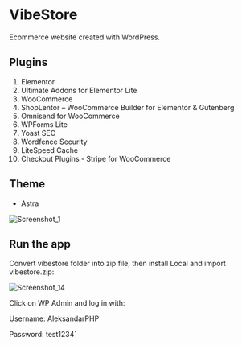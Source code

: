 # VibeStore
Ecommerce website created with WordPress.

## Plugins
1. Elementor
2. Ultimate Addons for Elementor Lite
3. WooCommerce
4. ShopLentor – WooCommerce Builder for Elementor & Gutenberg
5. Omnisend for WooCommerce
6. WPForms Lite
7. Yoast SEO
8. Wordfence Security
9. LiteSpeed Cache
10. Checkout Plugins - Stripe for WooCommerce

## Theme
- Astra

![Screenshot_1](https://github.com/user-attachments/assets/a664331b-27c3-4184-afa6-a41d6885497e)


## Run the app
Convert vibestore folder into zip file, then install Local and import vibestore.zip:

![Screenshot_14](https://github.com/user-attachments/assets/391de52e-213a-48c9-8078-dd6f2a2e849a)


Click on WP Admin and log in with:

Username: AleksandarPHP

Password: test1234`

